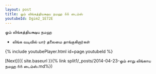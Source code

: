 ```yaml
---
layout: post
title: ஓம் லிங்கத்தியக்ஷய நமஹ ௧௧ டைம்ஸ்
youtubeId: Dgim2_1E72E
---
```

 
 
 ஓம் லிங்கத்தியக்ஷய நமஹ  
 
 -  லிங்க வடிவில் யார் தலைமை தாங்குகிறார்கள் 
 
  
 
  
 
 
 
 
 
 


{% include youtubePlayer.html id=page.youtubeId %}
 
[Next]({{ site.baseurl }}{% link  split1/_posts/2014-04-23-ஓம் சாறு லிங்காய நமஹ ௧௧ டைம்ஸ்.md%})
 
